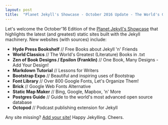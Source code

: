 ```yaml
---
layout: post
title:  "Planet Jekyll's Showcase - October 2016 Update - The World's Greatest Static Sites - Hyde Press, Word Classics, Font Library, Brick, Map Maker, Octopod, And Many More"
---
```


Let's welcome the October'16 Edition of the [Planet Jekyll's Showcase](http://planetjekyll.github.io/showcase)
that highlights the latest (and greatest)
static sites built with the Jekyll machinery.
New websites (with sources) include:

- **Hyde Press Bookshelf** // Free Books about Jekyll 'n' Friends
- **World Classics** // The World's Greatest (Literature) Books in .txt
- **Zen of Book Designs / Epsilon (Franklin)** // One Book, Many Designs - Add Your Design!
- **Markdown Tutorial** // Lessons for Writers
- **Bootstrap Expo** // Beautiful and inspiring uses of Bootstrap
- **Font Library** // Over 800 Google Fonts, Let's Organize Them!
- **Brick** // Google Web Fonts Alternative
- **Static Map Maker** // Bing, Google, Mapbox, 'n' More
- **Postgres Guide** // Guide to the world's most advanced open source database
- **Octopod** // Podcast publishing extension for Jekyll

Any site missing? [Add your site!](https://github.com/planetjekyll/showcase)
Happy Jekylling. Cheers.
